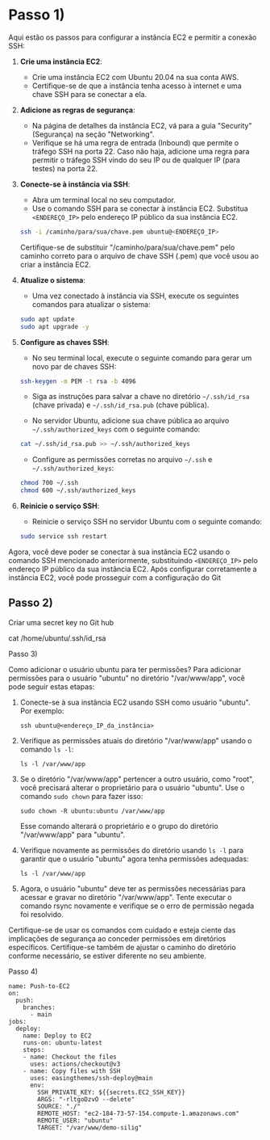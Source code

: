 # Passo 1)

Aqui estão os passos para configurar a instância EC2 e permitir a conexão SSH:

1. **Crie uma instância EC2**:
   - Crie uma instância EC2 com Ubuntu 20.04 na sua conta AWS.
   - Certifique-se de que a instância tenha acesso à internet e uma chave SSH para se conectar a ela.

2. **Adicione as regras de segurança**:
   - Na página de detalhes da instância EC2, vá para a guia "Security" (Segurança) na seção "Networking".
   - Verifique se há uma regra de entrada (Inbound) que permite o tráfego SSH na porta 22. Caso não haja, adicione uma regra para permitir o tráfego SSH vindo do seu IP ou de qualquer IP (para testes) na porta 22.

3. **Conecte-se à instância via SSH**:
   - Abra um terminal local no seu computador.
   - Use o comando SSH para se conectar à instância EC2. Substitua `<ENDEREÇO_IP>` pelo endereço IP público da sua instância EC2.

   ```bash
   ssh -i /caminho/para/sua/chave.pem ubuntu@<ENDEREÇO_IP>
   ```

   Certifique-se de substituir "/caminho/para/sua/chave.pem" pelo caminho correto para o arquivo de chave SSH (.pem) que você usou ao criar a instância EC2.

4. **Atualize o sistema**:
   - Uma vez conectado à instância via SSH, execute os seguintes comandos para atualizar o sistema:

   ```bash
   sudo apt update
   sudo apt upgrade -y
   ```

5. **Configure as chaves SSH**:
   - No seu terminal local, execute o seguinte comando para gerar um novo par de chaves SSH:

   ```bash
   ssh-keygen -m PEM -t rsa -b 4096
   ```
   
   - Siga as instruções para salvar a chave no diretório `~/.ssh/id_rsa` (chave privada) e `~/.ssh/id_rsa.pub` (chave pública).

   - No servidor Ubuntu, adicione sua chave pública ao arquivo `~/.ssh/authorized_keys` com o seguinte comando:

   ```bash
   cat ~/.ssh/id_rsa.pub >> ~/.ssh/authorized_keys
   ```

   - Configure as permissões corretas no arquivo `~/.ssh` e `~/.ssh/authorized_keys`:

   ```bash
   chmod 700 ~/.ssh
   chmod 600 ~/.ssh/authorized_keys
   ```

6. **Reinicie o serviço SSH**:
   - Reinicie o serviço SSH no servidor Ubuntu com o seguinte comando:

   ```bash
   sudo service ssh restart
   ```

Agora, você deve poder se conectar à sua instância EC2 usando o comando SSH mencionado anteriormente, substituindo `<ENDEREÇO_IP>` pelo endereço IP público da sua instância EC2. Após configurar corretamente a instância EC2, você pode prosseguir com a configuração do Git


## Passo 2)
Criar uma secret key no Git hub

cat /home/ubuntu/.ssh/id_rsa


Passo 3)

Como adicionar o usuário ubuntu para ter permissões?
Para adicionar permissões para o usuário "ubuntu" no diretório "/var/www/app", você pode seguir estas etapas:

1. Conecte-se à sua instância EC2 usando SSH como usuário "ubuntu". Por exemplo:
   ```
   ssh ubuntu@<endereço_IP_da_instância>
   ```

2. Verifique as permissões atuais do diretório "/var/www/app" usando o comando `ls -l`:
   ```
   ls -l /var/www/app
   ```

3. Se o diretório "/var/www/app" pertencer a outro usuário, como "root", você precisará alterar o proprietário para o usuário "ubuntu". Use o comando `sudo chown` para fazer isso:
   ```
   sudo chown -R ubuntu:ubuntu /var/www/app
   ```

   Esse comando alterará o proprietário e o grupo do diretório "/var/www/app" para "ubuntu".

4. Verifique novamente as permissões do diretório usando `ls -l` para garantir que o usuário "ubuntu" agora tenha permissões adequadas:
   ```
   ls -l /var/www/app
   ```

5. Agora, o usuário "ubuntu" deve ter as permissões necessárias para acessar e gravar no diretório "/var/www/app". Tente executar o comando rsync novamente e verifique se o erro de permissão negada foi resolvido.

Certifique-se de usar os comandos com cuidado e esteja ciente das implicações de segurança ao conceder permissões em diretórios específicos. Certifique-se também de ajustar o caminho do diretório conforme necessário, se estiver diferente no seu ambiente.

Passo 4)

```uml
name: Push-to-EC2
on:
  push:
    branches:
      - main
jobs:
  deploy:
    name: Deploy to EC2
    runs-on: ubuntu-latest
    steps:
    - name: Checkout the files
      uses: actions/checkout@v3
    - name: Copy files with SSH
      uses: easingthemes/ssh-deploy@main
      env:
        SSH_PRIVATE_KEY: ${{secrets.EC2_SSH_KEY}}
        ARGS: "-rltgoDzvO --delete"
        SOURCE: "./"
        REMOTE_HOST: "ec2-184-73-57-154.compute-1.amazonaws.com"
        REMOTE_USER: "ubuntu"
        TARGET: "/var/www/demo-silig"
```

